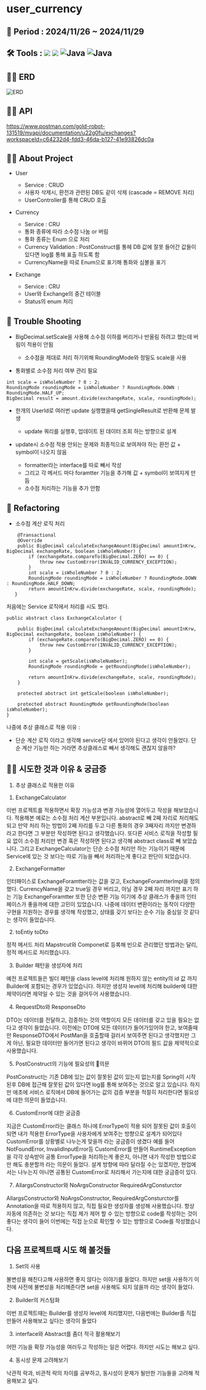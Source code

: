 # user_currency
## 🥅 Period : 2024/11/26 ~ 2024/11/29
## 🛠️ Tools : <img src="https://img.shields.io/badge/mysql-4479A1?style=for-the-badge&logo=mysql&logoColor=white"> <img src="https://img.shields.io/badge/spring-6DB33F?style=for-the-badge&logo=github&logoColor=Green"> <img alt="Java" src ="https://img.shields.io/badge/Java-007396.svg?&style=for-the-badge&logo=Java&logoColor=white"/>  <img alt="Java" src ="https://img.shields.io/badge/intellijidea-000000.svg?&style=for-the-badge&logo=intellijidea&logoColor=white"/>

## 👨‍💻 ERD 
![ERD](https://github.com/user-attachments/assets/7593c7b1-3609-472a-bb77-bf1858a49a07)
## 👨‍💻 API 
<a href> https://www.postman.com/gold-robot-131519/myapi/documentation/u22g0fu/exchanges?workspaceId=c64232d4-fdd3-46da-b127-41e93826dc0a</a-href>
## 👨‍💻 About Project 
- User 
  - Service : CRUD
  - 사용자 삭제시, 환전과 관련된 DB도 같이 삭제 (cascade = REMOVE 처리)
  - UserController를 통해 CRUD 호출 

- Currency
  - Service : CRU 
  - 통화 종류에 따라 소수점 나눔 or 버림
  - 통화 종류는 Enum 으로 처리
  - Currency Validation : PostConstruct를 통헤 DB 값에 잘못 들어간 값들이 있다면 log를 통해 표출 하도록 함
  - CurrencyName을 따로 Enum으로 표기해 통화와 심볼을 표기 

- Exchange 
  - Service : CRU 
  - User와 Exchange의 중간 테이블
  - Status의 enum 처리 
   
## 🥵 Trouble Shooting
- BigDecimal.setScale을 사용해 소수점 이하를 버리거나 반올림 하려고 했는데 버림이 적용이 안됨 
  - 소수점을 제대로 처리 하기위해 RoundingMode와 정밀도 scale을 사용 

- 통화별로 소수점 처리 여부 관리 필요 
```
int scale = isWholeNumber ? 0 : 2;
RoundingMode roundingMode = isWholeNumber ? RoundingMode.DOWN : RoundingMode.HALF_UP;
BigDecimal result = amount.divide(exchangeRate, scale, roundingMode); 
``` 
- 한개의 UserId로 여러번 update 실행했을때 getSingleResult로 반환해 문제 발생
  - update 쿼리를 실행후, 업데이트 된 데이터 조회 하는 방향으로 설계 

- update시 소수점 적용 안되는 문제와 최종적으로 보여져야 하는 환전 값 + symbol이 나오지 않음 
  - formatter라는 interface를 따로 빼서 작성 
  - 그리고 각 메서드 마다 foramtter 기능을 추가해 값 + symbol이 보여지게 만듬 
  - 소수점 처리하는 기능을 추가 안함 
## 🚀 Refactoring
- 소수점 계산 로직 처리 
```
    @Transactional
    @Override
    public BigDecimal calculateExchangeAmount(BigDecimal amountInKrw, BigDecimal exchangeRate, boolean isWholeNumber) {
        if (exchangeRate.compareTo(BigDecimal.ZERO) == 0) {
            throw new CustomError(INVALID_CURRENCY_EXCEPTION);
        }
        int scale = isWholeNumber ? 0 : 2;
        RoundingMode roundingMode = isWholeNumber ? RoundingMode.DOWN : RoundingMode.HALF_DOWN;
        return amountInKrw.divide(exchangeRate, scale, roundingMode);
   }
```
처음에는 Service 로직에서 처리를 시도 했다. 

```
public abstract class ExchangeCalculator {

    public BigDecimal calculateExchangeAmount(BigDecimal amountInKrw, BigDecimal exchangeRate, boolean isWholeNumber) {
        if (exchangeRate.compareTo(BigDecimal.ZERO) == 0) {
            throw new CustomError(INVALID_CURRENCY_EXCEPTION);
        }

        int scale = getScale(isWholeNumber);
        RoundingMode roundingMode = getRoundingMode(isWholeNumber);

        return amountInKrw.divide(exchangeRate, scale, roundingMode);
    }

    protected abstract int getScale(boolean isWholeNumber);

    protected abstract RoundingMode getRoundingMode(boolean isWholeNumber);
}
```
나중에 추상 클래스로 적용 
이유 : 
- 단순 계산 로직 이라고 생각해 service단 에서 있어야 된다고 생각이 안들었다. 단순 계산 기능만 하는 거라면 추상클래스로 빼서 생각해도 괜찮지 않을까? 
   
## 👨‍💻 시도한 것과 이유 & 궁금증 
1.  추상 클래스로 적용한 이유 

1) ExchangeCalculator

이번 프로젝트를 적용하면서 확장 가능성과 변경 가능성에 열어두고 작성을 해보았습니다. 
적용해본 예로는 소수점 처리 계산 부분입니다. 
abstract로 빼 2째 자리로 처리해도 되고 만약 처리 하는 방법이 2째 자리를 두고 다른 통화의 경우 3째자리 까지만 변경하라고 한다면 그 부분만 작성하면 된다고 생각했습니다. 
또다른 서비스 로직을 작성할 필요 없이 소수점 처리만 변경 혹은 작성하면 된다고 생각해 abstract class로 빼 보았습니다. 
그리고 ExchangeCalculator는 단순 소수점 처리만 하는 기능이기 때문에 Service에 있는 것 보다는 따로 기능을 빼서 처리하는게 좋다고 판단이 되었습니다. 

2) ExchangeFormatter

인터패이스로 ExchangeForamtter라는 값을 갖고, ExchangeForamtterImpl을 정의했다. 
CurrencyName을 갖고 true일 경우 버리고, 아닐 경우 2째 자리 까지만 표기 하는 기능 
ExchangeForamtter 또한 단순 변환 기능 이기에 추상 클래스가 좋을까 인터페이스가 좋을까에 대한 고민이 있었습니다.
나중에 데이터 변환이라는 동작이 다양한 구현을 지원하는 경우를 생각해 작성했고, 상태를 갖기 보다는 순수 기능 중심일 것 같다는 생각이 들었습니다. 

2. toEntiy toDto 

정적 메서드 처리 
Mapstrcut와 Componet로 등록해 빈으로 관리했던 방법과는 달리, 정적 메서드로 처리했습니다. 

3. Builder 패턴을 생성자에 처리
 
예전 프로젝트들은 빌더 패턴을 class level에 처리해 원하지 않는 entity의 id 값 까지 Builder에 포함되는 경우가 있었습니다. 
하지만 생성자 level에 처리해 builder에 대한 제약이라면 제약일 수 있는 것을 걸어두어 사용했습니다. 

4. RequestDto와 ResponseDto
 
DTO는 데이터를 전달하고, 검증하는 것의 역할이지 모든 데이터를 갖고 있을 필요는 없다고 생각이 들었습니다. 
이전에는 DTO에 모든 데이터가 들어가있어야 한고, 보여줄때만 ResponseDTO에서 PostMan을 호출할때 걸러서 보여주면 된다고 생각했지만 그게 아닌,
필요한 데이터만 들어가면 된다고 생각이 바뀌어 DTO의 필드 값을 제약적으로 사용했습니다.

5. PostConstruct의 기능에 필요성의 의문
 
PostConstruct는 기존 DB에 있는 값이 잘못된 값이 있는지 없는지를 Spring이 시작 된후 DB에 접근해 잘못된 값이 있다면 
log를 통해 보여주는 것으로 알고 있습니다. 
하지만 애초에 서비스 로직에서 DB에 들어가는 값의 검증 부분을 적절히 처리한다면 필요성에 대한 의문이 들었습니다. 

6. CustomError에 대한 궁금증 

지금은 CustomError라는 클래스 하나에 ErrorType이 적용 되어 잘못된 값이 호출이 되면 내가 적용한 ErrorType을 사용자에게 보여주는 방향으로 설계가 되어있다 
CustomError를 상황별로 나누는게 맞을까 라는 궁금증이 생겼다 
예를 들어 NotFoundError, InvalidInputError등 CustomError를 만들어 RuntimeException을 각각 상속받아 공통 ErrorType을 처리하는게 좋은지, 
아니면 내가 작성한 방법으로만 해도  충분할까 라는 의문이 들었다. 
설계 방향에 따라 달라질 수는 있겠지만, 현업에서는 나누는지 아니면 공통된 CustomError로 처리해서 가는지에 대한 궁금증이 있다. 

7. AllargsConstructor와 NoArgsConstructor RequiredArgConsturctor

AllargsConstructor와 NoArgsConstructor, RequiredArgConsturctor를 Annotation을 따로 적용하지 않고, 직접 필요한 생성자를 생성해 사용했습니다.
항상 자동에 의존하는 것 보다는 직접 제가 제어 할 수 있는 방향으로 code를 작성하는 것이 좋다는 생각이 들어 이번에는 직접 눈으로 확인할 수 있는 방향으로
Code를 작성했습니다. 

## 다음 프로젝트때 시도 해 볼것들 
1. Set의 사용 

불변성을 해친다고해 사용하면 좋지 않다는 이야기를 들었다. 하지만 set을 사용하기 이전에 사전에 불변성을 처리해준다면 set을 사용해도 되지 않을까 라는 생각이 들었다.

2. Builder의 커스텀화
 
이번 프로젝트때는 Builder를 생성자 level에 처리했지만, 다음번에는 Builder를 직접 만들어 사용해보고 싶다는 생각이 들었다 

3. interface와 Abstract를 좀더 적극 활용해보기 

어떤 기능을 확장 가능성을 여러두고 작성하는 일은 어렵다. 하지만 시도는 해보고 싶다. 

4. 동시성 문제 고려해보기 

낙관적 락과, 비관적 락의 차이를 공부하고, 동시성이 문제가 될만한 기능들을 고려해 적용해보고 싶다.    


